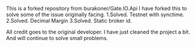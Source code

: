 ﻿This is a forked repository from burakoner/Gate.IO.Api
I have forked this to solve some of the issue originally facing. 
1.Solved. Testnet with synctime. 
2.Solved. Decimal Margin
3.Solved. Static broker id. 

All credit goes to the original developer. I have just cleaned the project a bit. And will continue to solve small problems. 